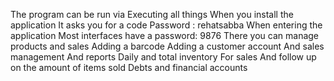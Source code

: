 The program can be run via
Executing all things
When you install the application
It asks you for a code
Password :  rehatsabba
When entering the application
Most interfaces have a password: 9876
There you can manage products and sales
Adding a barcode
Adding a customer account
And sales management
And reports
Daily and total inventory
For sales
And follow up on the amount of items sold
Debts and financial accounts
